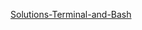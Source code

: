 [Solutions-Terminal-and-Bash](https://docs.google.com/document/d/e/2PACX-1vR9IfWKYJoD90XlYY2g3BX5HZ_XSpa97vTUxwP7WqaqIZIeVHnIeciv1_q7xonEZMZHNqi_jpDUKfEg/pub?embedded=true)
